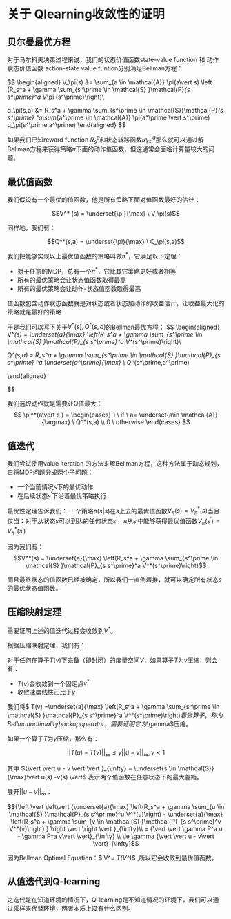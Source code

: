 # 关于 Qlearning收敛性的证明

## 贝尔曼最优方程

对于马尔科夫决策过程来说，我们的状态价值函数state-value function 和 动作状态价值函数 action-state value funtion分别满足Bellman方程：

$$
\begin{aligned}
V_\pi(s)  &= \sum_{a \in \mathcal{A}} \pi(a\vert s) \left (R_s^a + \gamma \sum_{s^\prime \in \mathcal{S} }\mathcal{P}_{s s^\prime}^a V_\pi (s^\prime)\right)\\

q_\pi(s,a) &= R_s^a + \gamma \sum_{s^\prime \in \mathcal{S}}\mathcal{P}_{s s^\prime} ^a\sum_{a^\prime \in \mathcal{A}} \pi(a^\prime \vert s^\prime) q_\pi(s^\prime,a^\prime)
\end{aligned}
$$

如果我们已知reward function $R_s^a$和状态转移函数$\mathcal{P}_{s s^\prime} ^a$那么就可以通过解Bellman方程来获得策略$\pi$下面的动作值函数，但这通常会面临计算量较大的问题。

## 最优值函数

我们假设有一个最优的值函数，他是所有策略下面对值函数最好的估计：

$$V^* (s)  = \underset{\pi}{\max} \ V_\pi(s)$$

同样地，我们有：

$$Q^*(s,a) = \underset{\pi}{\max} \ Q_\pi(s,a)$$

我们把能够实现以上最优值函数的策略叫做$\pi^*$，它满足以下定理：

- 对于任意的MDP，总有一个$\pi^*$，它比其它策略更好或者相等
- 所有的最优策略会让状态值函数取得最高
- 所有的最优策略会让动作-状态值函数取得最高

值函数包含动作状态函数就是对状态或者状态加动作的收益估计，让收益最大化的策略就是最好的策略

于是我们可以写下关于$V^*(s),Q^*(s,a)$的Bellman最优方程：
$$
\begin{aligned}
V^*(s) = \underset{a}{\max} \left(R_s^a + \gamma \sum_{s^\prime \in \mathcal{S} }\mathcal{P}_{s s^\prime}^a V^*(s^\prime)\right)\\

Q^*(s,a) = R_s^a + \gamma \sum_{s^\prime \in \mathcal{S} }\mathcal{P}_{s s^\prime} ^a \underset{a^\prime}{\max} \ Q^*(s^\prime,a^\prime)

\end{aligned}

$$

我们选取动作就是需要让Q值最大：
$$
\pi^*(a\vert s ) =
\begin{cases}
  1  \ if \ a= \underset{a\in \mathcal{A}}{\argmax} \ Q^*(s,a) \\
  0 \  otherwise
\end{cases}
$$

## 值迭代

我们尝试使用value iteration 的方法来解Bellman方程，这种方法属于动态规划，它将MDP问题分成两个子问题：

- 一个当前情况$s$下的最优动作
- 在后续状态$s ^\prime$下沿着最优策略执行

最优性定理告诉我们：
一个策略$\pi(s\vert s)$在$s$上去的最优值函数$V_\pi(s) = V_\pi^*(s)$当且仅当：对于从状态$s$可以到达的任何状态$s^\prime$，$\pi$从$s^\prime$中能够获得最优值函数$V_\pi(s^\prime) = V_\pi^*(s^\prime)$

因为我们有：
$$V^*(s) = \underset{a}{\max} \left(R_s^a + \gamma \sum_{s^\prime \in \mathcal{S} }\mathcal{P}_{s s^\prime}^a V^*(s^\prime)\right)$$

而且最终状态的值函数已经被确定，所以我们一直倒着推，就可以确定所有状态$s$的最优状态值函数。

## 压缩映射定理

需要证明上述的值迭代过程会收敛到$V^*$。

根据压缩映射定理，我们有：

对于任何在算子$T(v)$下完备（即封闭）的度量空间$V$，如果算子$T$为$\gamma$压缩，则会有：

- $T(v)$会收敛到一个固定点$v^*$
- 收敛速度线性正比于$\gamma$

我们将$ T(v) =\underset{a}{\max} \left(R_s^a + \gamma \sum_{s^\prime \in \mathcal{S} }\mathcal{P}_{s s^\prime}^a V^*(s^\prime)\right)$看做算子，称为Bellman optimality backup operator，需要证明它为$\gamma$压缩。

如果一个算子$T$为$\gamma$压缩，那么有：

$${\vert \vert T(u) - T(v) \vert \vert }_{\infty} \leq \gamma {\vert \vert u - v \vert \vert }_{\infty}, \gamma \lt 1$$

其中 ${\vert \vert u - v \vert \vert }_{\infty} = \underset{s \in \mathcal{S}}{\max}\vert u(s) -v(s) \vert$ 表示两个值函数在任意状态下的最大差距。

展开${\vert \vert u - v \vert \vert }_{\infty}$：

$${\left \vert \left\vert {\underset{a}{\max} \left(R_s^a + \gamma \sum_{u \in \mathcal{S} }\mathcal{P}_{s s^\prime}^u V^*(u)\right) - \underset{a}{\max} \left(R_s^a + \gamma \sum_{v \in \mathcal{S} }\mathcal{P}_{s s^\prime}^v V^*(v)\right) } \right \vert \right \vert }_{\infty}\\
= {\vert \vert \gamma P^a u -    \gamma P^a v\vert \vert}_{\infty} \\
\le \gamma {\vert \vert u - v\vert \vert}_{\infty}$$

因为Bellman Optimal Equation：$ V^*= T(V^*)$
,所以它会收敛到最优值函数。

## 从值迭代到Q-learning

之迭代是在知道环境的情况下，Q-learning是不知道情况的环境下，我们可以通过采样来代替环境，两者本质上没有什么区别。
